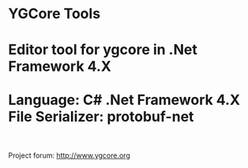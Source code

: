 YGCore Tools
=====

Editor tool for ygcore in .Net Framework 4.X<br>
<br>
Language: C# .Net Framework 4.X<br>
File Serializer: protobuf-net<br>
<br>
=====

Project forum: http://www.ygcore.org
